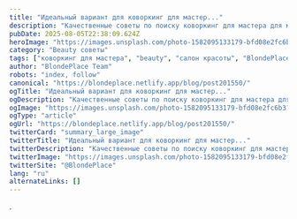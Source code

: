 ```yaml
---
title: "Идеальный вариант для коворкинг для мастер..."
description: "Качественные советы по поиску коворкинг для мастера для мастеров СПб. Подробный анализ всех нюансов и особенностей. Обратитесь за консультацией к профессионалам ..."
pubDate: 2025-08-05T22:38:09.624Z
heroImage: "https://images.unsplash.com/photo-1582095133179-bfd08e2fc6b3?q=80&w=800&auto=format&fit=crop"
category: "Beauty советы"
tags: ["коворкинг для мастера", "beauty", "салон красоты", "BlondePlace"]
author: "BlondePlace Team"
robots: "index, follow"
canonical: "https://blondeplace.netlify.app/blog/post201550/"
ogTitle: "Идеальный вариант для коворкинг для мастер..."
ogDescription: "Качественные советы по поиску коворкинг для мастера для мастеров СПб. Подробный анализ всех нюансов и особенностей. Обратитесь за консультацией к профессионалам ..."
ogImage: "https://images.unsplash.com/photo-1582095133179-bfd08e2fc6b3?q=80&w=800&auto=format&fit=crop"
ogType: "article"
ogUrl: "https://blondeplace.netlify.app/blog/post201550/"
twitterCard: "summary_large_image"
twitterTitle: "Идеальный вариант для коворкинг для мастер..."
twitterDescription: "Качественные советы по поиску коворкинг для мастера для мастеров СПб. Подробный анализ всех нюансов и особенностей. Обратитесь за консультацией к профессионалам ..."
twitterImage: "https://images.unsplash.com/photo-1582095133179-bfd08e2fc6b3?q=80&w=800&auto=format&fit=crop"
twitterSite: "@BlondePlace"
lang: "ru"
alternateLinks: []
---
```


<script type="application/ld+json">
{
  "@context": "https://schema.org",
  "@type": "HowTo",
  "name": "Идеальный вариант для коворкинг для мастер...",
  "description": "Качественные советы по поиску коворкинг для мастера для мастеров СПб. Подробный анализ всех нюансов и особенностей. Обратитесь за консультацией к профессионалам ...",
  "image": {
    "@type": "ImageObject",
    "url": "https://images.unsplash.com/photo-1582095133179-bfd08e2fc6b3?q=80&w=800&auto=format&fit=crop"
  },
  "aggregateRating": {
    "@type": "AggregateRating",
    "ratingValue": "4.8",
    "reviewCount": 465,
    "bestRating": "5",
    "worstRating": "1"
  },
  "publisher": {
    "@type": "Organization",
    "name": "BlondePlace Beauty Blog",
    "logo": {
      "@type": "ImageObject",
      "url": "https://blondeplace.netlify.app/favicon.svg"
    }
  },
  "datePublished": "2025-08-05T22:38:09.624Z",
  "dateModified": "2025-08-05T22:38:09.624Z",
  "author": {
    "@type": "Person",
    "name": "Эксперт BlondePlace"
  },
  "mainEntityOfPage": {
    "@type": "WebPage",
    "@id": "https://blondeplace.netlify.app/blog/post201550/"
  }
}
</script>

.